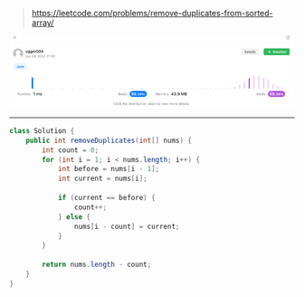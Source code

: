 > https://leetcode.com/problems/remove-duplicates-from-sorted-array/

![img.png](image/26_성능.png)

---
~~~java
class Solution {
    public int removeDuplicates(int[] nums) {
        int count = 0;
        for (int i = 1; i < nums.length; i++) {
            int before = nums[i - 1];
            int current = nums[i];

            if (current == before) {
                count++;
            } else {
                nums[i - count] = current;
            }
        }

        return nums.length - count;
    }
}
~~~